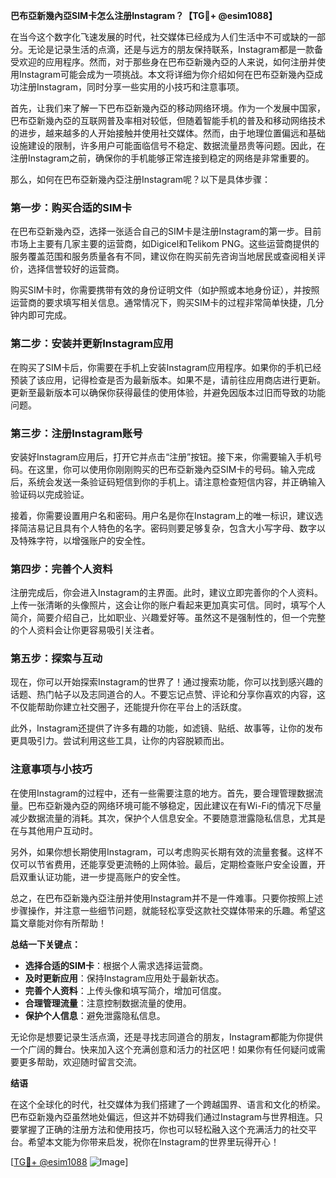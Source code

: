 **巴布亞新幾內亞SIM卡怎么注册Instagram？【TG💪+ @esim1088】**

在当今这个数字化飞速发展的时代，社交媒体已经成为人们生活中不可或缺的一部分。无论是记录生活的点滴，还是与远方的朋友保持联系，Instagram都是一款备受欢迎的应用程序。然而，对于那些身在巴布亞新幾內亞的人来说，如何注册并使用Instagram可能会成为一项挑战。本文将详细为你介绍如何在巴布亞新幾內亞成功注册Instagram，同时分享一些实用的小技巧和注意事项。

首先，让我们来了解一下巴布亞新幾內亞的移动网络环境。作为一个发展中国家，巴布亞新幾內亞的互联网普及率相对较低，但随着智能手机的普及和移动网络技术的进步，越来越多的人开始接触并使用社交媒体。然而，由于地理位置偏远和基础设施建设的限制，许多用户可能面临信号不稳定、数据流量昂贵等问题。因此，在注册Instagram之前，确保你的手机能够正常连接到稳定的网络是非常重要的。

那么，如何在巴布亞新幾內亞注册Instagram呢？以下是具体步骤：

### 第一步：购买合适的SIM卡

在巴布亞新幾內亞，选择一张适合自己的SIM卡是注册Instagram的第一步。目前市场上主要有几家主要的运营商，如Digicel和Telikom PNG。这些运营商提供的服务覆盖范围和服务质量各有不同，建议你在购买前先咨询当地居民或查阅相关评价，选择信誉较好的运营商。

购买SIM卡时，你需要携带有效的身份证明文件（如护照或本地身份证），并按照运营商的要求填写相关信息。通常情况下，购买SIM卡的过程非常简单快捷，几分钟内即可完成。

### 第二步：安装并更新Instagram应用

在购买了SIM卡后，你需要在手机上安装Instagram应用程序。如果你的手机已经预装了该应用，记得检查是否为最新版本。如果不是，请前往应用商店进行更新。更新至最新版本可以确保你获得最佳的使用体验，并避免因版本过旧而导致的功能问题。

### 第三步：注册Instagram账号

安装好Instagram应用后，打开它并点击“注册”按钮。接下来，你需要输入手机号码。在这里，你可以使用你刚刚购买的巴布亞新幾內亞SIM卡的号码。输入完成后，系统会发送一条验证码短信到你的手机上。请注意检查短信内容，并正确输入验证码以完成验证。

接着，你需要设置用户名和密码。用户名是你在Instagram上的唯一标识，建议选择简洁易记且具有个人特色的名字。密码则要足够复杂，包含大小写字母、数字以及特殊字符，以增强账户的安全性。

### 第四步：完善个人资料

注册完成后，你会进入Instagram的主界面。此时，建议立即完善你的个人资料。上传一张清晰的头像照片，这会让你的账户看起来更加真实可信。同时，填写个人简介，简要介绍自己，比如职业、兴趣爱好等。虽然这不是强制性的，但一个完整的个人资料会让你更容易吸引关注者。

### 第五步：探索与互动

现在，你可以开始探索Instagram的世界了！通过搜索功能，你可以找到感兴趣的话题、热门帖子以及志同道合的人。不要忘记点赞、评论和分享你喜欢的内容，这不仅能帮助你建立社交圈子，还能提升你在平台上的活跃度。

此外，Instagram还提供了许多有趣的功能，如滤镜、贴纸、故事等，让你的发布更具吸引力。尝试利用这些工具，让你的内容脱颖而出。

### 注意事项与小技巧

在使用Instagram的过程中，还有一些需要注意的地方。首先，要合理管理数据流量。巴布亞新幾內亞的网络环境可能不够稳定，因此建议在有Wi-Fi的情况下尽量减少数据流量的消耗。其次，保护个人信息安全。不要随意泄露隐私信息，尤其是在与其他用户互动时。

另外，如果你想长期使用Instagram，可以考虑购买长期有效的流量套餐。这样不仅可以节省费用，还能享受更流畅的上网体验。最后，定期检查账户安全设置，开启双重认证功能，进一步提高账户的安全性。

总之，在巴布亞新幾內亞注册并使用Instagram并不是一件难事。只要你按照上述步骤操作，并注意一些细节问题，就能轻松享受这款社交媒体带来的乐趣。希望这篇文章能对你有所帮助！

**总结一下关键点：**
- **选择合适的SIM卡**：根据个人需求选择运营商。
- **及时更新应用**：保持Instagram应用处于最新状态。
- **完善个人资料**：上传头像和填写简介，增加可信度。
- **合理管理流量**：注意控制数据流量的使用。
- **保护个人信息**：避免泄露隐私信息。

无论你是想要记录生活点滴，还是寻找志同道合的朋友，Instagram都能为你提供一个广阔的舞台。快来加入这个充满创意和活力的社区吧！如果你有任何疑问或需要更多帮助，欢迎随时留言交流。

**结语**

在这个全球化的时代，社交媒体为我们搭建了一个跨越国界、语言和文化的桥梁。巴布亞新幾內亞虽然地处偏远，但这并不妨碍我们通过Instagram与世界相连。只要掌握了正确的注册方法和使用技巧，你也可以轻松融入这个充满活力的社交平台。希望本文能为你带来启发，祝你在Instagram的世界里玩得开心！

[[TG💪+ @esim1088](https://t.me/s/esim1088) ![Image](https://i.postimg.cc/4NQfJmqS/Snipaste-2025-05-13-00-14-12.png)]